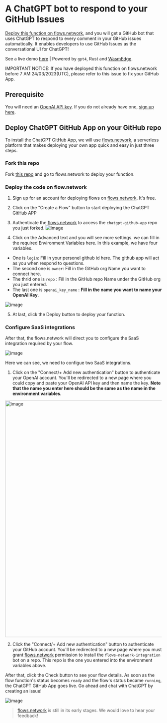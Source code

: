 # A ChatGPT bot to respond to your GitHub Issues

[Deploy this function on flows.network](#deploy-chatgpt-github-app-on-your-github-repo), and you will get a GitHub bot that uses ChatGPT to respond to every comment in your GitHub issues automatically. It enables developers to use GitHub Issues as the conversational UI for ChatGPT!

See a live demo [here](https://github.com/second-state/chat-with-chatgpt/) | Powered by `gpt4`, Rust and [WasmEdge](https://github.com/WasmEdge/WasmEdge).

IMPORTANT NOTICE: If you have deployed this function on flows.network before 7 AM 24/03/2023(UTC), please refer to this issue to fix your GitHub App.

## Prerequisite 

You will need an [OpenAI API key](https://openai.com/blog/openai-api). If you do not already have one, [sign up here](https://platform.openai.com/signup).

## Deploy ChatGPT GitHub App on your GitHub repo

To install the ChatGPT GitHub App, we will use [flows.network](https://flows.network/), a serverless platform that makes deploying your own app quick and easy in just three steps.

### Fork this repo

Fork [this repo](https://github.com/flows-network/chatgpt-github-app/) and go to flows.network to deploy your function. 

### Deploy the code on flow.network

1. Sign up for an account for deploying flows on [flows.network](https://flows.network/). It's free.
2. Click on the "Create a Flow" button to start deploying the ChatGPT GitHub APP
3. Authenticate the [flows.network](https://flows.network/) to access the `chatgpt-github-app` repo you just forked. 
![image](https://user-images.githubusercontent.com/45785633/226546523-93071359-b957-4653-a429-ab983ee9a078.png)

4. Click on the Advanced text and you will see more settings. we can fill in the required Environment Variables here. In this example, we have four variables. 
* One is `login`: Fill in your personel github id here. The github app will act as you when respond to questions. 
* The second one is `owner`: Fill in the GitHub org Name you want to connect here. 
* The thrid one is `repo` : Fill in the GitHub repo Name under the GitHub org you just entered. 
* The last one is `openai_key_name` : **Fill in the name you want to name your OpenAI Key**.

![image](https://user-images.githubusercontent.com/45785633/227463828-9ea913a5-f0a0-46bd-8d4c-da439ee72a94.png)

5. At last, click the Deploy button to deploy your function.

### Configure SaaS integrations

After that, the flows.network will direct you to configure the SaaS integration required by your flow.

![image](https://user-images.githubusercontent.com/45785633/226547995-54927771-7782-484a-8c9c-908e91f99444.png)

Here we can see, we need to configue two SaaS integrations.

1. Click on the "Connect/+ Add new authentication" button to authenticate your OpenAI account. You'll be redirected to a new page where you could copy and paste your OpenAI API key and then name the key. **Note that the name you enter here should be the same as the name in the environment variables.**

<img width="758" alt="image" src="https://user-images.githubusercontent.com/45785633/222973214-ecd052dc-72c2-4711-90ec-db1ec9d5f24e.png">

2. Click the "Connect/+ Add new authentication" button to authenticate your GitHub account. You'll be redirected to a new page where you must grant [flows.network](https://flows.network/) permission to install the `flows-network-integration` bot on a repo. This repo is the one you entered into the environment variables above.

After that, click the Check button to see your flow details. As soon as the flow function's status becomes `ready` and the flow's status became `running`, the ChatGPT GitHub App goes live. Go ahead and chat with ChatGPT by creating an issue!

![image](https://user-images.githubusercontent.com/45785633/226550405-67d0741c-6c78-42ef-87d1-b30bbd45a5a9.png)

> [flows.network](https://flows.network/) is still in its early stages. We would love to hear your feedback!
